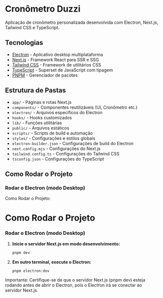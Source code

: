 # Cronômetro Duzzi

Aplicação de cronômetro personalizada desenvolvida com Electron, Next.js, Tailwind CSS e TypeScript.

## Tecnologias

- [Electron](https://www.electronjs.org/) - Aplicativo desktop multiplataforma
- [Next.js](https://nextjs.org/) - Framework React para SSR e SSG
- [Tailwind CSS](https://tailwindcss.com/) - Framework de utilitários CSS
- [TypeScript](https://www.typescriptlang.org/) - Superset de JavaScript com tipagem
- [PNPM](https://pnpm.io/) - Gerenciador de pacotes

## Estrutura de Pastas

- `app/` - Páginas e rotas Next.js
- `components/` - Componentes reutilizáveis (UI, Cronômetro etc.)
- `electron/` - Arquivos específicos do Electron
- `hooks/` - Hooks customizados
- `lib/` - Funções utilitárias
- `public/` - Arquivos estáticos
- `scripts/` - Scripts de build e automação
- `styles/` - Configurações e estilos globais
- `electron-builder.json` - Configurações de build do Electron
- `next.config.mjs` - Configurações do Next.js
- `tailwind.config.ts` - Configurações do Tailwind CSS
- `tsconfig.json` - Configurações do TypeScript

## Como Rodar o Projeto
### Rodar o Electron (modo Desktop)

Como Rodar o Projeto:
# Como Rodar o Projeto

### Rodar o Electron (modo Desktop)

1. **Inicie o servidor Next.js em modo desenvolvimento:**
   ```bash
   pnpm dev
   
2. **Em outro terminal, execute o Electron:**
   ```bash
   pnpm electron:dev
   ```
Importante: Certifique-se de que o servidor Next.js (pnpm dev) esteja rodando antes de abrir o Electron, pois o Electron irá se conectar ao servidor Next.js.
